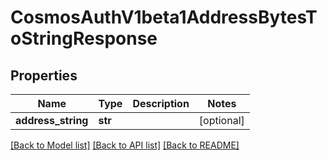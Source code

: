 # CosmosAuthV1beta1AddressBytesToStringResponse

## Properties
Name | Type | Description | Notes
------------ | ------------- | ------------- | -------------
**address_string** | **str** |  | [optional] 

[[Back to Model list]](../README.md#documentation-for-models) [[Back to API list]](../README.md#documentation-for-api-endpoints) [[Back to README]](../README.md)

